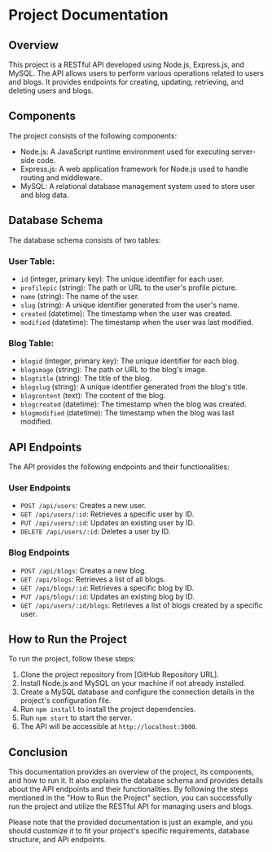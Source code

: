 # Project Documentation

## Overview

This project is a RESTful API developed using Node.js, Express.js, and MySQL. The API allows users to perform various operations related to users and blogs. It provides endpoints for creating, updating, retrieving, and deleting users and blogs.

## Components

The project consists of the following components:

- Node.js: A JavaScript runtime environment used for executing server-side code.
- Express.js: A web application framework for Node.js used to handle routing and middleware.
- MySQL: A relational database management system used to store user and blog data.

## Database Schema

The database schema consists of two tables:

### User Table:

- `id` (integer, primary key): The unique identifier for each user.
- `profilepic` (string): The path or URL to the user's profile picture.
- `name` (string): The name of the user.
- `slug` (string): A unique identifier generated from the user's name.
- `created` (datetime): The timestamp when the user was created.
- `modified` (datetime): The timestamp when the user was last modified.

### Blog Table:

- `blogid` (integer, primary key): The unique identifier for each blog.
- `blogimage` (string): The path or URL to the blog's image.
- `blogtitle` (string): The title of the blog.
- `blogslug` (string): A unique identifier generated from the blog's title.
- `blogcontent` (text): The content of the blog.
- `blogcreated` (datetime): The timestamp when the blog was created.
- `blogmodified` (datetime): The timestamp when the blog was last modified.

## API Endpoints

The API provides the following endpoints and their functionalities:

### User Endpoints

- `POST /api/users`: Creates a new user.
- `GET /api/users/:id`: Retrieves a specific user by ID.
- `PUT /api/users/:id`: Updates an existing user by ID.
- `DELETE /api/users/:id`: Deletes a user by ID.

### Blog Endpoints

- `POST /api/blogs`: Creates a new blog.
- `GET /api/blogs`: Retrieves a list of all blogs.
- `GET /api/blogs/:id`: Retrieves a specific blog by ID.
- `PUT /api/blogs/:id`: Updates an existing blog by ID.
- `GET /api/users/:id/blogs`: Retrieves a list of blogs created by a specific user.

## How to Run the Project

To run the project, follow these steps:

1. Clone the project repository from [GitHub Repository URL].
2. Install Node.js and MySQL on your machine if not already installed.
3. Create a MySQL database and configure the connection details in the project's configuration file.
4. Run `npm install` to install the project dependencies.
5. Run `npm start` to start the server.
6. The API will be accessible at `http://localhost:3000`.

## Conclusion

This documentation provides an overview of the project, its components, and how to run it. It also explains the database schema and provides details about the API endpoints and their functionalities. By following the steps mentioned in the "How to Run the Project" section, you can successfully run the project and utilize the RESTful API for managing users and blogs.

Please note that the provided documentation is just an example, and you should customize it to fit your project's specific requirements, database structure, and API endpoints.
